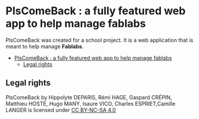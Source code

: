# PlsComeBack : a fully featured web app to help manage fablabs

PlsComeBack was created for a school project. It is a web application that is meant to help manage **Fablabs**.

<!--toc:start-->
- [PlsComeBack : a fully featured web app to help manage fablabs](#plscomeback-a-fully-featured-web-app-to-help-manage-fablabs)
  - [Legal rights](#legal-rights)
<!--toc:end-->


## Legal rights

PlsComeBack by Hippolyte DEPARIS, Rémi HAGE, Gaspard CRÉPIN, Matthieu HOSTE, Hugo MANY, Isaure VICO, Charles ESPRIET,Camille LANGER is licensed under [CC BY-NC-SA 4.0](./licence.txt)
